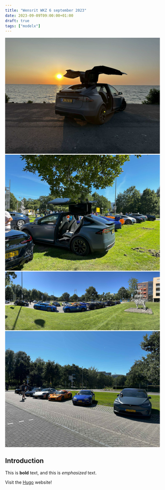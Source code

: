 ```yaml
---
title: "Wensrit WKZ 6 september 2023"
date: 2023-09-09T09:00:00+01:00
draft: true
tags: ["modelx"]
---
```


![image](images/wkz0609-01.jpg)
![image](images/wkz0609-02.jpg)
![image](images/wkz0609-03.jpg)
![image](images/wkz0609-04.jpg)

## Introduction

This is **bold** text, and this is *emphasized* text.

Visit the [Hugo](https://gohugo.io) website!